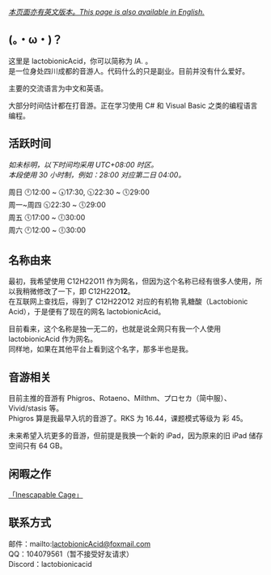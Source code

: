 [*本页面亦有英文版本。This page is also available in English.*](README_en.md)

## (。・ω・)？

这里是 lactobionicAcid，你可以简称为 *lA.* 。
<br/>是一位身处四川成都的音游人。代码什么的只是副业。目前并没有什么爱好。

主要的交流语言为中文和英语。

大部分时间估计都在打音游。正在学习使用 C# 和 Visual Basic 之类的编程语言编程。

## 活跃时间

*如未标明，以下时间均采用 UTC+08:00 时区。
<br/>本段使用 30 小时制，例如：28:00 对应第二日 04:00。*

周日 🕛12:00 ~ 🕠17:30, 🕥22:30 ~ 🕔29:00
<br/>周一~周四 🕥22:30 ~ 🕔29:00
<br/>周五 🕔17:00 ~ 🕕30:00
<br/>周六 🕛12:00 ~ 🕕30:00

## 名称由来

最初，我希望使用 C12H22O11 作为网名，但因为这个名称已经有很多人使用，所以我稍微修改了一下，即 C12H22O**12**。
<br/>在互联网上查找后，得到了 C12H22O12 对应的有机物 乳糖酸（Lactobionic Acid），于是便有了现在的网名 lactobionicAcid。

目前看来，这个名称是独一无二的，也就是说全网只有我一个人使用 lactobionicAcid 作为网名。
<br/>同样地，如果在其他平台上看到这个名字，那多半也是我。

## 音游相关

目前主推的音游有 Phigros、Rotaeno、Milthm、プロセカ（简中服）、Vivid/stasis 等。
<br/>Phigros 算是我最早入坑的音游了。RKS 为 16.44，课题模式等级为 彩 45。

未来希望入坑更多的音游，但前提是我换一个新的 iPad，因为原来的旧 iPad 储存空间只有 64 GB。

## 闲暇之作

[「Inescapable Cage」](「Inescapable&#32;Cage」第&#32;1&#32;章.md)

## 联系方式

邮件：mailto:lactobionicAcid@foxmail.com
<br/>QQ：104079561（暂不接受好友请求）
<br/>Discord：lactobionicacid
